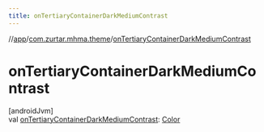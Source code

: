 ```yaml
---
title: onTertiaryContainerDarkMediumContrast
---
```

//[app](../../index.html)/[com.zurtar.mhma.theme](index.html)/[onTertiaryContainerDarkMediumContrast](on-tertiary-container-dark-medium-contrast.html)



# onTertiaryContainerDarkMediumContrast



[androidJvm]\
val [onTertiaryContainerDarkMediumContrast](on-tertiary-container-dark-medium-contrast.html): [Color](https://developer.android.com/reference/kotlin/androidx/compose/ui/graphics/Color.html)



